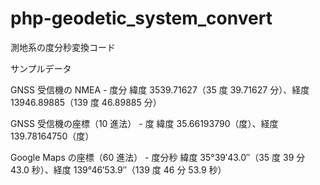 # php-geodetic_system_convert
測地系の度分秒変換コード

サンプルデータ

GNSS 受信機の NMEA - 度分
緯度 3539.71627（35 度 39.71627 分）、経度 13946.89885（139 度 46.89885 分）

GNSS 受信機の座標（10 進法） - 度
緯度 35.66193790（度）、経度 139.78164750（度）

Google Maps の座標（60 進法） - 度分秒
緯度 35°39′43.0″（35 度 39 分 43.0 秒）、経度 139°46′53.9″（139 度 46 分 53.9 秒）